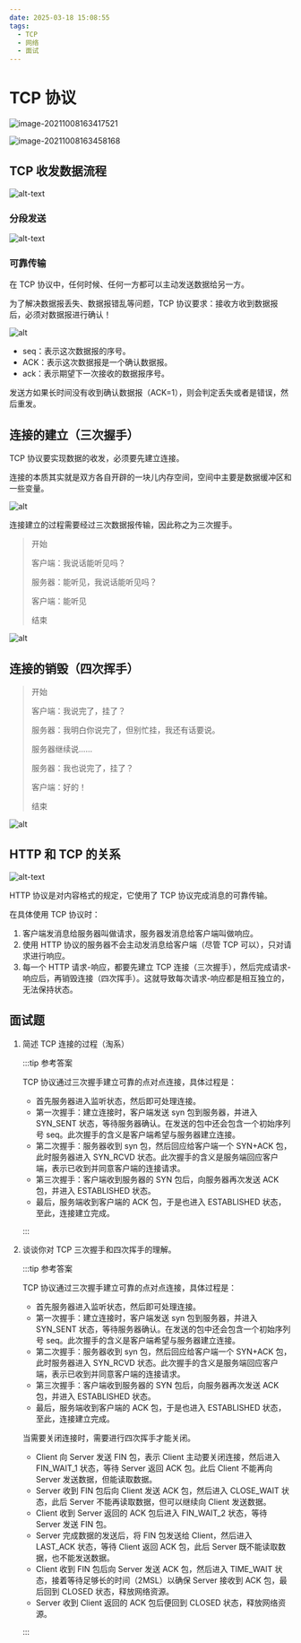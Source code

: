 ```yaml
---
date: 2025-03-18 15:08:55
tags:
  - TCP
  - 网络
  - 面试
---
```


# TCP 协议

![image-20211008163417521](https://blog-1328542955.cos.ap-shanghai.myqcloud.com/model5.excalidraw.png)

![image-20211008163458168](https://blog-1328542955.cos.ap-shanghai.myqcloud.com/en-de-capsulation.png)

## TCP 收发数据流程

![alt-text](https://blog-1328542955.cos.ap-shanghai.myqcloud.com/20211021122224.png)

### 分段发送

![alt-text](https://blog-1328542955.cos.ap-shanghai.myqcloud.com/20211021123315.png)

### 可靠传输

在 TCP 协议中，任何时候、任何一方都可以主动发送数据给另一方。

为了解决数据报丢失、数据报错乱等问题，TCP 协议要求：接收方收到数据报后，必须对数据报进行确认！

![alt](https://blog-1328542955.cos.ap-shanghai.myqcloud.com/20211021124852.png)

- seq：表示这次数据报的序号。
- ACK：表示这次数据报是一个确认数据报。
- ack：表示期望下一次接收的数据报序号。

发送方如果长时间没有收到确认数据报（ACK=1），则会判定丢失或者是错误，然后重发。

## 连接的建立（三次握手）

TCP 协议要实现数据的收发，必须要先建立连接。

连接的本质其实就是双方各自开辟的一块儿内存空间，空间中主要是数据缓冲区和一些变量。

![alt](https://blog-1328542955.cos.ap-shanghai.myqcloud.com/20211021125708.png)

连接建立的过程需要经过三次数据报传输，因此称之为三次握手。

> 开始
>
> 客户端：我说话能听见吗？
>
> 服务器：能听见，我说话能听见吗？
>
> 客户端：能听见
>
> 结束

![alt](https://blog-1328542955.cos.ap-shanghai.myqcloud.com/20211021131710.png)

## 连接的销毁（四次挥手）

> 开始
>
> 客户端：我说完了，挂了？
>
> 服务器：我明白你说完了，但别忙挂，我还有话要说。
>
> 服务器继续说......
>
> 服务器：我也说完了，挂了？
>
> 客户端：好的！
>
> 结束

![alt](https://blog-1328542955.cos.ap-shanghai.myqcloud.com/20211021143028.png)

## HTTP 和 TCP 的关系

![alt-text](https://blog-1328542955.cos.ap-shanghai.myqcloud.com/20211021134242.png)

HTTP 协议是对内容格式的规定，它使用了 TCP 协议完成消息的可靠传输。

在具体使用 TCP 协议时：

1. 客户端发消息给服务器叫做请求，服务器发消息给客户端叫做响应。
2. 使用 HTTP 协议的服务器不会主动发消息给客户端（尽管 TCP 可以），只对请求进行响应。
3. 每一个 HTTP 请求-响应，都要先建立 TCP 连接（三次握手），然后完成请求-响应后，再销毁连接（四次挥手）。这就导致每次请求-响应都是相互独立的，无法保持状态。

## 面试题

1. 简述 TCP 连接的过程（淘系）

   :::tip 参考答案

   TCP 协议通过三次握手建立可靠的点对点连接，具体过程是：

   - 首先服务器进入监听状态，然后即可处理连接。
   - 第一次握手：建立连接时，客户端发送 syn 包到服务器，并进入 SYN_SENT 状态，等待服务器确认。在发送的包中还会包含一个初始序列号 seq。此次握手的含义是客户端希望与服务器建立连接。
   - 第二次握手：服务器收到 syn 包，然后回应给客户端一个 SYN+ACK 包，此时服务器进入 SYN_RCVD 状态。此次握手的含义是服务端回应客户端，表示已收到并同意客户端的连接请求。
   - 第三次握手：客户端收到服务器的 SYN 包后，向服务器再次发送 ACK 包，并进入 ESTABLISHED 状态。
   - 最后，服务端收到客户端的 ACK 包，于是也进入 ESTABLISHED 状态，至此，连接建立完成。

   :::

2. 谈谈你对 TCP 三次握手和四次挥手的理解。

   :::tip 参考答案

   TCP 协议通过三次握手建立可靠的点对点连接，具体过程是：

   - 首先服务器进入监听状态，然后即可处理连接。
   - 第一次握手：建立连接时，客户端发送 syn 包到服务器，并进入 SYN_SENT 状态，等待服务器确认。在发送的包中还会包含一个初始序列号 seq。此次握手的含义是客户端希望与服务器建立连接。
   - 第二次握手：服务器收到 syn 包，然后回应给客户端一个 SYN+ACK 包，此时服务器进入 SYN_RCVD 状态。此次握手的含义是服务端回应客户端，表示已收到并同意客户端的连接请求。
   - 第三次握手：客户端收到服务器的 SYN 包后，向服务器再次发送 ACK 包，并进入 ESTABLISHED 状态。
   - 最后，服务端收到客户端的 ACK 包，于是也进入 ESTABLISHED 状态，至此，连接建立完成。

   当需要关闭连接时，需要进行四次挥手才能关闭。

   - Client 向 Server 发送 FIN 包，表示 Client 主动要关闭连接，然后进入 FIN_WAIT_1 状态，等待 Server 返回 ACK 包。此后 Client 不能再向 Server 发送数据，但能读取数据。
   - Server 收到 FIN 包后向 Client 发送 ACK 包，然后进入 CLOSE_WAIT 状态，此后 Server 不能再读取数据，但可以继续向 Client 发送数据。
   - Client 收到 Server 返回的 ACK 包后进入 FIN_WAIT_2 状态，等待 Server 发送 FIN 包。
   - Server 完成数据的发送后，将 FIN 包发送给 Client，然后进入 LAST_ACK 状态，等待 Client 返回 ACK 包，此后 Server 既不能读取数据，也不能发送数据。
   - Client 收到 FIN 包后向 Server 发送 ACK 包，然后进入 TIME_WAIT 状态，接着等待足够长的时间（2MSL）以确保 Server 接收到 ACK 包，最后回到 CLOSED 状态，释放网络资源。
   - Server 收到 Client 返回的 ACK 包后便回到 CLOSED 状态，释放网络资源。

   :::
